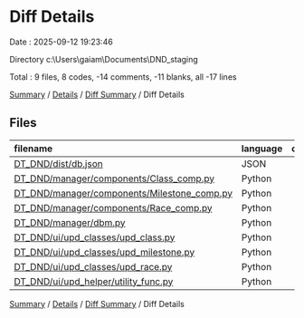 # Diff Details

Date : 2025-09-12 19:23:46

Directory c:\\Users\\gaiam\\Documents\\DND_staging

Total : 9 files,  8 codes, -14 comments, -11 blanks, all -17 lines

[Summary](results.md) / [Details](details.md) / [Diff Summary](diff.md) / Diff Details

## Files
| filename | language | code | comment | blank | total |
| :--- | :--- | ---: | ---: | ---: | ---: |
| [DT\_DND/dist/db.json](/DT_DND/dist/db.json) | JSON | -42 | 0 | 0 | -42 |
| [DT\_DND/manager/components/Class\_comp.py](/DT_DND/manager/components/Class_comp.py) | Python | 0 | -10 | -2 | -12 |
| [DT\_DND/manager/components/Milestone\_comp.py](/DT_DND/manager/components/Milestone_comp.py) | Python | 2 | 0 | 0 | 2 |
| [DT\_DND/manager/components/Race\_comp.py](/DT_DND/manager/components/Race_comp.py) | Python | 1 | 0 | 0 | 1 |
| [DT\_DND/manager/dbm.py](/DT_DND/manager/dbm.py) | Python | 8 | 0 | 1 | 9 |
| [DT\_DND/ui/upd\_classes/upd\_class.py](/DT_DND/ui/upd_classes/upd_class.py) | Python | 39 | 0 | -14 | 25 |
| [DT\_DND/ui/upd\_classes/upd\_milestone.py](/DT_DND/ui/upd_classes/upd_milestone.py) | Python | 1 | 0 | 0 | 1 |
| [DT\_DND/ui/upd\_classes/upd\_race.py](/DT_DND/ui/upd_classes/upd_race.py) | Python | -5 | -4 | 1 | -8 |
| [DT\_DND/ui/upd\_helper/utility\_func.py](/DT_DND/ui/upd_helper/utility_func.py) | Python | 4 | 0 | 3 | 7 |

[Summary](results.md) / [Details](details.md) / [Diff Summary](diff.md) / Diff Details